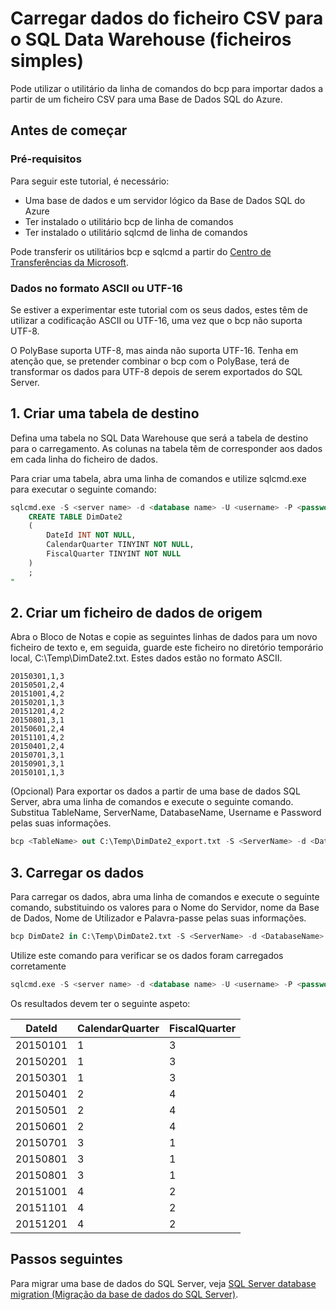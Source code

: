 <properties
   pageTitle="Carregar dados do ficheiro CSV para a Base de Dados SQL do Azure (bcp) | Microsoft Azure"
   description="Para um tamanho de dados de pequena dimensão, utilize o bcp para importar dados para a Base de Dados SQL do Azure."
   services="sql-data-warehouse"
   documentationCenter="NA"
   authors="CarlRabeler"
   manager="jhubbard"
   editor=""/>

<tags
   ms.service="sql-database"
   ms.devlang="NA"
   ms.topic="get-started-article"
   ms.tgt_pltfrm="NA"
   ms.workload="data-services"
   ms.date="06/30/2016"
   ms.author="carlrab"/>


# Carregar dados do ficheiro CSV para o SQL Data Warehouse (ficheiros simples)

Pode utilizar o utilitário da linha de comandos do bcp para importar dados a partir de um ficheiro CSV para uma Base de Dados SQL do Azure.

## Antes de começar

### Pré-requisitos

Para seguir este tutorial, é necessário:

- Uma base de dados e um servidor lógico da Base de Dados SQL do Azure
- Ter instalado o utilitário bcp de linha de comandos
- Ter instalado o utilitário sqlcmd de linha de comandos

Pode transferir os utilitários bcp e sqlcmd a partir do [Centro de Transferências da Microsoft][].

### Dados no formato ASCII ou UTF-16

Se estiver a experimentar este tutorial com os seus dados, estes têm de utilizar a codificação ASCII ou UTF-16, uma vez que o bcp não suporta UTF-8. 

O PolyBase suporta UTF-8, mas ainda não suporta UTF-16. Tenha em atenção que, se pretender combinar o bcp com o PolyBase, terá de transformar os dados para UTF-8 depois de serem exportados do SQL Server. 


## 1. Criar uma tabela de destino

Defina uma tabela no SQL Data Warehouse que será a tabela de destino para o carregamento. As colunas na tabela têm de corresponder aos dados em cada linha do ficheiro de dados.

Para criar uma tabela, abra uma linha de comandos e utilize sqlcmd.exe para executar o seguinte comando:


```sql
sqlcmd.exe -S <server name> -d <database name> -U <username> -P <password> -I -Q "
    CREATE TABLE DimDate2
    (
        DateId INT NOT NULL,
        CalendarQuarter TINYINT NOT NULL,
        FiscalQuarter TINYINT NOT NULL
    )
    ;
"
```


## 2. Criar um ficheiro de dados de origem

Abra o Bloco de Notas e copie as seguintes linhas de dados para um novo ficheiro de texto e, em seguida, guarde este ficheiro no diretório temporário local, C:\Temp\DimDate2.txt. Estes dados estão no formato ASCII.

```
20150301,1,3
20150501,2,4
20151001,4,2
20150201,1,3
20151201,4,2
20150801,3,1
20150601,2,4
20151101,4,2
20150401,2,4
20150701,3,1
20150901,3,1
20150101,1,3
```

(Opcional) Para exportar os dados a partir de uma base de dados SQL Server, abra uma linha de comandos e execute o seguinte comando. Substitua TableName, ServerName, DatabaseName, Username e Password pelas suas informações.

```sql
bcp <TableName> out C:\Temp\DimDate2_export.txt -S <ServerName> -d <DatabaseName> -U <Username> -P <Password> -q -c -t ','
```

## 3. Carregar os dados
Para carregar os dados, abra uma linha de comandos e execute o seguinte comando, substituindo os valores para o Nome do Servidor, nome da Base de Dados, Nome de Utilizador e Palavra-passe pelas suas informações.

```sql
bcp DimDate2 in C:\Temp\DimDate2.txt -S <ServerName> -d <DatabaseName> -U <Username> -P <password> -q -c -t  ','
```

Utilize este comando para verificar se os dados foram carregados corretamente

```sql
sqlcmd.exe -S <server name> -d <database name> -U <username> -P <password> -I -Q "SELECT * FROM DimDate2 ORDER BY 1;"
```

Os resultados devem ter o seguinte aspeto:

DateId |CalendarQuarter |FiscalQuarter
----------- |--------------- |-------------
20150101 |1 |3
20150201 |1 |3
20150301 |1 |3
20150401 |2 |4
20150501 |2 |4
20150601 |2 |4
20150701 |3 |1
20150801 |3 |1
20150801 |3 |1
20151001 |4 |2
20151101 |4 |2
20151201 |4 |2


## Passos seguintes

Para migrar uma base de dados do SQL Server, veja [SQL Server database migration (Migração da base de dados do SQL Server)](sql-database-cloud-migrate.md).

<!--MSDN references-->
[bcp]: https://msdn.microsoft.com/library/ms162802.aspx
[sintaxe CREATE TABLE]: https://msdn.microsoft.com/library/mt203953.aspx

<!--Other Web references-->
[Centro de Transferências da Microsoft]: https://www.microsoft.com/download/details.aspx?id=36433



<!--HONumber=Aug16_HO1-->


